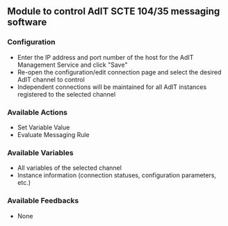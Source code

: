 ## Module to control AdIT SCTE 104/35 messaging software

### Configuration

- Enter the IP address and port number of the host for the AdIT Management Service and click "Save"
- Re-open the configuration/edit connection page and select the desired AdIT channel to control
- Independent connections will be maintained for all AdIT instances registered to the selected channel

### Available Actions

- Set Variable Value
- Evaluate Messaging Rule

### Available Variables

- All variables of the selected channel
- Instance information (connection statuses, configuration parameters, etc.)

### Available Feedbacks

- None
